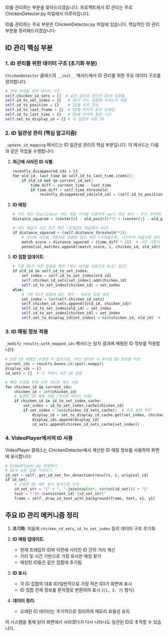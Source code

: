 ID를 관리하는 부분을 찾아드리겠습니다. 프로젝트에서 ID 관리는 주로 ChickenDetector.py 파일에서 이루어집니다. 

ID를 관리하는 주요 부분은 ChickenDetector.py 파일에 있습니다. 핵심적인 ID 관리 부분을 정리해드리겠습니다:

## ID 관리 핵심 부분

### 1. ID 관리를 위한 데이터 구조 (초기화 부분)

`ChickenDetector` 클래스의 `__init__` 메서드에서 ID 관리를 위한 주요 데이터 구조를 정의합니다:

```python
# 객체 추적을 위한 데이터 구조
self.chicken_id_sets = []  # 같은 닭으로 판단된 ID의 집합들
self.id_to_set_index = {}   # ID가 어느 집합에 속하는지 매핑
self.id_to_position = {}    # ID별 위치 정보
self.id_to_last_frame = {}  # ID별 마지막 등장 프레임
self.id_to_last_time = {}   # ID별 마지막 등장 시간
self.set_to_display_id = {} # 각 집합의 대표 ID
```

### 2. ID 일관성 관리 (핵심 알고리즘)

`_update_id_mapping` 메서드는 ID 일관성 관리의 핵심 부분입니다. 이 메서드는 다음과 같은 작업을 수행합니다:

1. **최근에 사라진 ID 식별**:
   ```python
   recently_disappeared_ids = {}
   for old_id, last_time in self.id_to_last_time.items():
       if old_id not in current_id_set:
           time_diff = current_time - last_time
           if time_diff < self.time_threshold:
               recently_disappeared_ids[old_id] = (self.id_to_position[old_id], time_diff)
   ```

2. **ID 매칭**:
   ```python
   # 거리 계산 (Euclidean 대신 제곱 거리를 사용하여 sqrt 연산 제거 - 추가 최적화)
   distance_squared = (center[0] - old_pos[0])**2 + (center[1] - old_pos[1])**2
   
   # 거리 제곱과 시간 조건 확인 (임계값도 제곱해서 비교)
   if distance_squared < (self.distance_threshold**2):
       # 거리와 시간을 가중치로 조합한 점수 계산 (가까울수록, 시간차가 적을수록 점수 높음)
       match_score = distance_squared + (time_diff * 10)  # 시간 가중치 추가
       potential_matches.append((match_score, i, chicken_id, old_id))
   ```

3. **ID 집합 업데이트**:
   ```python
   # 기존 ID가 속한 집합을 확인 (해시 테이블 사용으로 O(1) 접근)
   if old_id in self.id_to_set_index:
       set_index = self.id_to_set_index[old_id]
       self.chicken_id_sets[set_index].add(chicken_id)
       self.id_to_set_index[chicken_id] = set_index
   else:
       # 기존 ID가 집합에 없는 경우 - 새로운 집합 생성
       set_index = len(self.chicken_id_sets)
       self.chicken_id_sets.append({old_id, chicken_id})
       self.id_to_set_index[old_id] = set_index
       self.id_to_set_index[chicken_id] = set_index
       self.set_to_display_id[set_index] = min(chicken_id, old_id)  # 작은 ID를 대표로
   ```

### 3. ID 매핑 정보 적용

`_modify_results_with_mapped_ids` 메서드는 탐지 결과에 매핑된 ID 정보를 적용합니다:

```python
# 원본 ID 배열은 수정할 수 없으므로, 대신 렌더링 시 표시할 ID 정보를 저장
current_ids = results.boxes.id.cpu().numpy()
display_ids = []
id_sets = []  # 각 객체가 속한 ID 집합

# 빠른 조회를 위해 사전 계산된 캐시 사용
for chicken_id in current_ids:
    chicken_id = int(chicken_id)
    # 일관된 ID 매핑 적용 (캐시된 데이터 사용)
    if chicken_id in id_to_set_index_cache:
        set_index = id_to_set_index_cache[chicken_id]
        if set_index < len(chicken_id_sets_cache):  # 유효 범위 확인
            display_id = set_to_display_id_cache.get(set_index, chicken_id)
            display_ids.append(display_id)
            id_sets.append(chicken_id_sets_cache[set_index])
```

### 4. VideoPlayer에서의 ID 사용

VideoPlayer 클래스는 ChickenDetector에서 계산된 ID 매핑 정보를 사용하여 화면에 표시합니다:

```python
# VideoPlayer.py 파일에서
# ID가 속한 집합 가져오기
id_set = self._get_id_set_for_detection(results, i, original_id)
if id_set:
    # 간결한 ID 세트 표시 형식으로 수정
    id_set_str = "{" + ", ".join(map(str, sorted(id_set))) + "}"
    text = f"ID:{consistent_id} {id_set_str}"
    frame = self._draw_id_text_with_background(frame, text, x1, y1)
```

## 주요 ID 관리 메커니즘 정리

1. **초기화**: 처음에 `chicken_id_sets`, `id_to_set_index` 등의 데이터 구조 초기화

2. **ID 매핑 업데이트**:
   - 현재 프레임의 ID와 이전에 사라진 ID 간의 거리 계산
   - 거리 및 시간 기반으로 가장 유사한 매칭 찾기
   - 매칭된 ID들은 같은 집합에 추가됨

3. **ID 표시**:
   - 각 ID 집합의 대표 ID(일반적으로 가장 작은 ID)가 화면에 표시
   - ID 집합 전체 정보를 문자열로 변환하여 표시 (`{1, 3, 7}` 형식)

4. **데이터 정리**:
   - 오래된 ID 데이터는 주기적으로 정리하여 메모리 효율성 유지

이 시스템을 통해 닭이 화면에서 사라졌다가 다시 나타나도 일관된 ID로 추적할 수 있습니다.